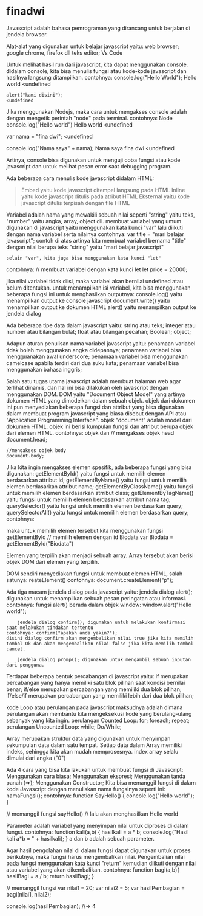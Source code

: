# finadwi
Javascript adalah bahasa pemrograman yang dirancang untuk berjalan di jendela browser.

Alat-alat yang digunakan untuk belajar javascript yaitu:
    web browser; google chrome, firefox dll
    teks editor; Vs Code

Untuk melihat hasil run dari javascript, kita dapat menggunakan console.
    didalam console, kita bisa menulis fungsi atau kode-kode javascript dan hasilnya langsung ditampilkan.
contohnya:
    console.log("Hello World");
    Hello world
    <undefined

    alert("kami disini");
    <undefined

Jika menggunakan Nodejs, maka cara untuk mengakses console adalah dengan mengetik perintah "node" pada terminal.
contohnya:
  Node
  console.log("Hello world")
  Hello world
  <undefined

  var nama = "fina dwi";
  <undefined

  console.log("Nama saya" + nama);
  Nama saya fina dwi 
  <undefined

Artinya, console bisa digunakan untuk menguji coba fungsi atau kode javascript dan untuk melihat pesan error saat debugging program.

Ada beberapa cara menulis kode javascript didalam HTML:
>Embed yaitu kode javascript ditempel langsung pada HTML
>Inline yaitu kode javascript ditulis pada atribut HTML
>Eksternal yaitu kode javascript ditulis terpisah dengan file HTML


Variabel adalah nama yang mewakili sebuah nilai seperti "string" yaitu teks, "number" yaitu angka, array, object dll.
    membuat variabel yang umum digunakan di javascript yaitu menggunakan kata kunci "var" lalu diikuti dengan nama variabel serta nilainya
contohnya:
    var title = "mari belajar javascript";
contoh di atas artinya kita membuat variabel bernama "title" dengan nilai berupa teks "string" yaitu "mari belajar javascript"

    selain "var", kita juga bisa menggunakan kata kunci "let"
contohnya:
// membuat variabel dengan kata kunci let
let price = 20000;

jika nilai variabel tidak diisi, maka variabel akan bernilai undefined atau belum ditentukan.
    untuk menampilkan isi variabel, kita bisa menggunakan beberapa fungsi ini untuk menghasilkan outputnya:
console.log() yaitu menampilkan output ke console javascript
document.write() yaitu menampilkan output ke dokumen HTML
alert() yaitu menampilkan output ke jendela dialog

Ada beberapa tipe data dalam javascript yaitu:
    string atau teks;
    integer atau number atau bilangan bulat;
    float atau bilangan pecahan;
    Boolean;
    object;

Adapun aturan penulisan nama variabel javascript yaitu:
    penamaan variabel tidak boleh menggunakan angka didepannya;
    penamaan variabel bisa mengguanakan awal underscore;
    penamaan variabel bisa menggunakan camelcase apabila terdiri dari dua suku kata;
    penamaan variabel bisa menggunakan bahasa inggris;

Salah satu tugas utama javascript adalah membuat halaman web agar terlihat dinamis, dan hal ini bisa dilakukan oleh javascript dengan menggunakan DOM.
    DOM yaitu "Document Object Model" yang artinya dokumen HTML yang dimodelkan dalam sebuah objek.
    objek dari dokumen ini pun menyediakan beberapa fungsi dan attribut yang bisa digunakan dalam membuat program javascript yang biasa disebut dengan API atau "Application Programming Interface".
objek "document" adalah model dari dokumen HTML. objek ini berisi kumpulan fungsi dan attribut berupa objek dari elemen HTML.
contohnya:
    objek <head> dan <body>
    // mengakses objek head
    document.head;

    //mengakses objek body
    document.body;

Jika kita ingin mengakses elemen spesifik, ada beberapa fungsi yang bisa digunakan:
getElementById() yaitu fungsi untuk memilih elemen berdasarkan attribut id;
getElementByName() yaitu fungsi untuk memilih elemen berdasarkan attribut name;
getElementByClassName() yaitu fungsi untuk memilih elemen berdasarkan atrribut class;
getElementByTagName() yaitu fungsi untuk memilih elemen berdasarkan atrribut nama tag;
querySelector() yaitu fungsi untuk memilih elemen berdasarkan query;
querySelectorAll() yaitu fungsi untuk memilih elemen berdasarkan query;
contohnya:
    <div id="biodata"></div>
maka untuk memilih elemen tersebut kita menggunakan fungsi getElementById
        // memilih elemen dengan id Biodata
        var Biodata = getElementById("Biodata")

Elemen yang terpilih akan menjadi sebuah array.
Array tersebut akan berisi objek DOM dari elemen yang terpilih.

DOM sendiri menyediakan fungsi untuk membuat elemen HTML, salah satunya:
        reateElement()
contohnya:
        document.createElement("p");

Ada tiga macam jendela dialog pada javascript yaitu:
        jendela dialog alert(); digunakan untuk menampilkan sebuah pesan peringatan atau informasi.
    contohnya:
        fungsi alert() berada dalam objek window:
        window.alert("Hello world");

        jendela dialog confirm(); digunakan untuk melakukan konfirmasi saat melakukan tindakan tertentu
    contohnya: confirm("apakah anda yakin?");
    disini dialog confirm akan mengembalikan nilai true jika kita memilih tombol Ok dan akan mengembalikan nilai false jika kita memilih tombol cancel. 
        
        jendela dialog promp(); digunakan untuk mengambil sebuah inputan dari pengguna.

Terdapat beberapa bentuk percabangan di javascript yaitu:
        if merupakan percabangan yang hanya memiliki satu blok pilihan saat kondisi bernilai benar;
        if/else merupakan percabangan yang memiliki dua blok pilihan;
        if/else/if merupakan percabangan yang memiliki lebih dari dua blok pilihan;

kode Loop atau perulangan pada javascript maksudnya adalah dimana perulangan akan membantu kita mengeksekusi kode yang berulang-ulang sebanyak yang kita ingin.
perulangan Counted Loop:
    for;
    foreach;
    repeat;
perulangan Uncounted Loop:
    while;
    Do/While;

Array merupakan struktur data yang digunakan untuk menyimpan sekumpulan data dalam satu tempat.
    Setiap data dalam Array memiliki indeks, sehingga kita akan mudah memprosesnya.
    index array selalu dimulai dari angka ("0")

Ada 4 cara yang bisa kita lakukan untuk membuat fungsi di Javascript:
    Menggunakan cara biasa;
    Menggunakan ekspresi;
    Menggunakan tanda panah (=>);
    Menggunakan Constructor;
Kita bisa memanggil fungsi di dalam kode Javascript dengan menuliskan nama fungsinya seperti ini:
    namaFungsi();
contohnya:
function SayHello() {
    concole.log("Hello world");
}

// memanggil fungsi
sayHello() // lalu akan menghasilkan Hello world

Parameter adalah variabel yang menyimpan nilai untuk diproses di dalam fungsi.
contohnya:
    function kali(a,b) {
        hasilkali = a * b;
        console.log("Hasil kali a*b = " + hasilkali);
    }
    a dan b adalah sebuah parameter.

Agar hasil pengolahan nilai di dalam fungsi dapat digunakan untuk proses berikutnya, maka fungsi harus mengembalikan nilai.
    Pengembalian nilai pada fungsi menggunakan kata kunci "return" kemudian diikuti dengan nilai atau variabel yang akan dikembalikan.
contohnya:
function bagi(a,b){
    hasilBagi = a / b;
    return hasilBagi;
}

// memanggil fungsi
var nilai1 = 20;
var nilai2 = 5;
var hasilPembagian = bagi(nilai1, nilai2);

console.log(hasilPembagian); //-> 4

